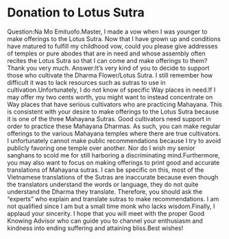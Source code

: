 # Donation to Lotus Sutra

Question:Na Mo Emituofo.Master, I made a vow when I was younger to make offerings to the Lotus Sutra. Now that I have grown up and conditions have matured to fulfill my childhood vow, could you please give addresses of temples or pure abodes that are in need and whose assembly often recites the Lotus Sutra so that I can come and make offerings to them?​Thank you very much.      Answer:It’s very kind of you to decide to support those who cultivate the Dharma Flower/Lotus Sutra. I still remember how difficult it was to lack resources such as sutras to use in cultivation.Unfortunately, I do not know of specific Way places in need.If I may offer my two cents worth, you might want to instead concentrate on Way places that have serious cultivators who are practicing Mahayana. This is consistent with your desire to make offerings to the Lotus Sutra because it is one of the three Mahayana Sutras. Good cultivators need support in order to practice these Mahayana Dharmas. As such, you can make regular offerings to the various Mahayana temples where there are true cultivators. I unfortunately cannot make public recommendations because I try to avoid publicly favoring one temple over another. Nor do I wish my senior sanghans to scold me for still harboring a discriminating mind.Furthermore, you may also want to focus on making offerings to print good and accurate translations of Mahayana sutras. I can be specific on this, most of the Vietnamese translations of the Sutras are inaccurate because even though the translators understand the words or language, they do not quite understand the Dharma they translate. Therefore, you should ask the “experts” who explain and translate sutras to make recommendations. I am not qualified since I am but a small time monk who lacks wisdom.Finally, I applaud your sincerity. I hope that you will meet with the proper Good Knowing Advisor who can guide you to channel your enthusiasm and kindness into ending suffering and attaining bliss.​Best wishes!